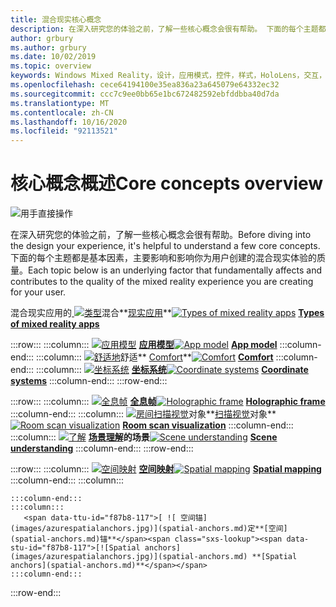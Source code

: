 ```yaml
---
title: 混合现实核心概念
description: 在深入研究您的体验之前，了解一些核心概念会很有帮助。 下面的每个主题都是基本因素，主要影响和影响你为用户创建的混合现实体验的质量。
author: grbury
ms.author: grbury
ms.date: 10/02/2019
ms.topic: overview
keywords: Windows Mixed Reality，设计，应用模式，控件，样式，HoloLens，交互，UX 元素，行为，构建基块
ms.openlocfilehash: cece64194100e35ea836a23a645079e64332ec32
ms.sourcegitcommit: ccc7c9ee0bb65e1bc672482592ebfddbba40d7da
ms.translationtype: MT
ms.contentlocale: zh-CN
ms.lasthandoff: 10/16/2020
ms.locfileid: "92113521"
---
```

# <a name="core-concepts-overview"></a><span data-ttu-id="f87b8-105">核心概念概述</span><span class="sxs-lookup"><span data-stu-id="f87b8-105">Core concepts overview</span></span>

![用手直接操作](images/05_CoreConcepts.png)


<span data-ttu-id="f87b8-107">在深入研究您的体验之前，了解一些核心概念会很有帮助。</span><span class="sxs-lookup"><span data-stu-id="f87b8-107">Before diving into the design your experience, it's helpful to understand a few core concepts.</span></span> <span data-ttu-id="f87b8-108">下面的每个主题都是基本因素，主要影响和影响你为用户创建的混合现实体验的质量。</span><span class="sxs-lookup"><span data-stu-id="f87b8-108">Each topic below is an underlying factor that fundamentally affects and contributes to the quality of the mixed reality experience you are creating for your user.</span></span> 



<span data-ttu-id="f87b8-109">混合现实应用的[ ![ 类型](images/enhancedenvironmentapps-640px.jpg)](types-of-mixed-reality-apps.md)混合**[现实应用](types-of-mixed-reality-apps.md)**</span><span class="sxs-lookup"><span data-stu-id="f87b8-109">[![Types of mixed reality apps](images/enhancedenvironmentapps-640px.jpg)](types-of-mixed-reality-apps.md) **[Types of mixed reality apps](types-of-mixed-reality-apps.md)**</span></span>

:::row:::
    :::column:::
        <span data-ttu-id="f87b8-110">[ ![ 应用模型](images/teleportation-640px.png)](app-model.md) **[应用模型](app-model.md)**</span><span class="sxs-lookup"><span data-stu-id="f87b8-110">[![App model](images/teleportation-640px.png)](app-model.md) **[App model](app-model.md)**</span></span>
    :::column-end:::
    :::column:::
       <span data-ttu-id="f87b8-111">[ ![ 舒适地](images/comfort-chart.PNG)](comfort.md)舒适\*\* [Comfort](comfort.md)\*\*</span><span class="sxs-lookup"><span data-stu-id="f87b8-111">[![Comfort](images/comfort-chart.PNG)](comfort.md) **[Comfort](comfort.md)**</span></span>
    :::column-end:::
    :::column:::
        <span data-ttu-id="f87b8-112">[ ![ 坐标系统](images/coordinate-systems.PNG)](coordinate-systems.md) **[坐标系统](coordinate-systems.md)**</span><span class="sxs-lookup"><span data-stu-id="f87b8-112">[![Coordinate systems](images/coordinate-systems.PNG)](coordinate-systems.md) **[Coordinate systems](coordinate-systems.md)**</span></span>
    :::column-end:::
:::row-end:::

:::row:::
    :::column:::
        <span data-ttu-id="f87b8-113">[ ![ 全息帧](images/destinationmars-750px.png)](holographic-frame.md) **[全息帧](holographic-frame.md)**</span><span class="sxs-lookup"><span data-stu-id="f87b8-113">[![Holographic frame](images/destinationmars-750px.png)](holographic-frame.md) **[Holographic frame](holographic-frame.md)**</span></span>
    :::column-end:::
    :::column:::
        <span data-ttu-id="f87b8-114">[ ![ 房间扫描视觉](images/sr-mixedworld-140429-8pm-00068-1000px.png)](room-scan-visualization.md)对象**[扫描视觉](room-scan-visualization.md)对象**</span><span class="sxs-lookup"><span data-stu-id="f87b8-114">[![Room scan visualization](images/sr-mixedworld-140429-8pm-00068-1000px.png)](room-scan-visualization.md) **[Room scan visualization](room-scan-visualization.md)**</span></span>
    :::column-end:::
    :::column:::
        <span data-ttu-id="f87b8-115">[ ![ 了解](images/scene-understanding.png)](scene-understanding.md) **[场景理解](scene-understanding.md)的场景**</span><span class="sxs-lookup"><span data-stu-id="f87b8-115">[![Scene understanding](images/scene-understanding.png)](scene-understanding.md) **[Scene understanding](scene-understanding.md)**</span></span>
    :::column-end:::
:::row-end:::

:::row:::
    :::column:::
       <span data-ttu-id="f87b8-116">[ ![ 空间映射](images/surfacereconstruction.jpg)](spatial-mapping.md) **[空间映射](spatial-mapping.md)**</span><span class="sxs-lookup"><span data-stu-id="f87b8-116">[![Spatial mapping](images/surfacereconstruction.jpg)](spatial-mapping.md) **[Spatial mapping](spatial-mapping.md)**</span></span>
    :::column-end:::
    :::column:::
       
    :::column-end:::
    :::column:::
       <span data-ttu-id="f87b8-117">[ ![ 空间锚](images/azurespatialanchors.jpg)](spatial-anchors.md)定**[空间](spatial-anchors.md)锚**</span><span class="sxs-lookup"><span data-stu-id="f87b8-117">[![Spatial anchors](images/azurespatialanchors.jpg)](spatial-anchors.md) **[Spatial anchors](spatial-anchors.md)**</span></span>
    :::column-end:::
:::row-end:::


<br>

<br>

